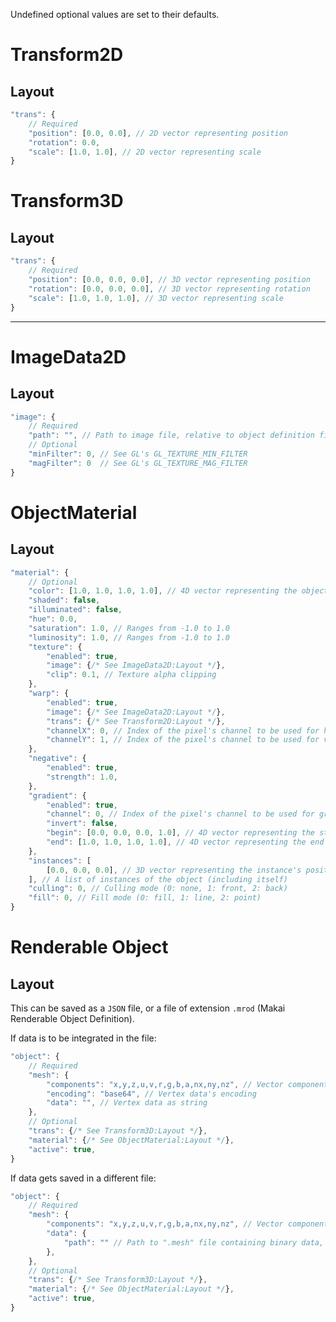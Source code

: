Undefined optional values are set to their defaults.

# Transform2D

## Layout

```JavaScript
"trans": {
	// Required
	"position": [0.0, 0.0], // 2D vector representing position
	"rotation": 0.0,
	"scale": [1.0, 1.0], // 2D vector representing scale
}
```

# Transform3D

## Layout

```JavaScript
"trans": {
	// Required
	"position": [0.0, 0.0, 0.0], // 3D vector representing position
	"rotation": [0.0, 0.0, 0.0], // 3D vector representing rotation
	"scale": [1.0, 1.0, 1.0], // 3D vector representing scale
}
```

---

# ImageData2D

## Layout
```JavaScript
"image": {
	// Required
	"path": "", // Path to image file, relative to object definition file
	// Optional
	"minFilter": 0, // See GL's GL_TEXTURE_MIN_FILTER
	"magFilter": 0  // See GL's GL_TEXTURE_MAG_FILTER
}
```

# ObjectMaterial

## Layout

```JavaScript
"material": {
	// Optional
	"color": [1.0, 1.0, 1.0, 1.0], // 4D vector representing the object's color
	"shaded": false,
	"illuminated": false,
	"hue": 0.0,
	"saturation": 1.0, // Ranges from -1.0 to 1.0
	"luminosity": 1.0, // Ranges from -1.0 to 1.0
	"texture": {
		"enabled": true,
		"image": {/* See ImageData2D:Layout */},
		"clip": 0.1, // Texture alpha clipping
	},
	"warp": {
		"enabled": true,
		"image": {/* See ImageData2D:Layout */},
		"trans": {/* See Transform2D:Layout */},
		"channelX": 0, // Index of the pixel's channel to be used for horizontal transformation
		"channelY": 1, // Index of the pixel's channel to be used for vertical transformation
	},
	"negative": {
		"enabled": true,
		"strength": 1.0,
	},
	"gradient": {
		"enabled": true,
		"channel": 0, // Index of the pixel's channel to be used for gradient transformation. If -1, an average of the RGB is used
		"invert": false,
		"begin": [0.0, 0.0, 0.0, 1.0], // 4D vector representing the start color
		"end": [1.0, 1.0, 1.0, 1.0], // 4D vector representing the end color
	},
	"instances": [
		[0.0, 0.0, 0.0], // 3D vector representing the instance's position
	], // A list of instances of the object (including itself)
	"culling": 0, // Culling mode (0: none, 1: front, 2: back)
	"fill": 0, // Fill mode (0: fill, 1: line, 2: point)
}
```

# Renderable Object

## Layout

This can be saved as a `JSON` file, or a file of extension `.mrod` (Makai Renderable Object Definition).

If data is to be integrated in the file:

```JavaScript
"object": {
	// Required
	"mesh": {
		"components": "x,y,z,u,v,r,g,b,a,nx,ny,nz", // Vector components in order they appear, separated by commas
		"encoding": "base64", // Vertex data's encoding
		"data": "", // Vertex data as string
	},
	// Optional
	"trans": {/* See Transform3D:Layout */},
	"material": {/* See ObjectMaterial:Layout */},
	"active": true,
}
```

If data gets saved in a different file:

```JavaScript
"object": {
	// Required
	"mesh": {
		"components": "x,y,z,u,v,r,g,b,a,nx,ny,nz", // Vector components in order they appear, separated by commas
		"data": {
			"path": "" // Path to ".mesh" file containing binary data, relative to object definition file
		},
	},
	// Optional
	"trans": {/* See Transform3D:Layout */},
	"material": {/* See ObjectMaterial:Layout */},
	"active": true,
}
```